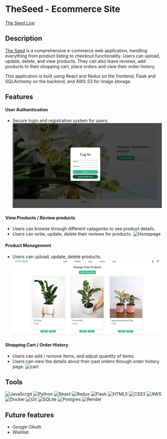 # TheSeed - Ecommerce Site

[The Seed Live]

## Description
[The Seed] is a comprehensive e-commerce web application, handling everything from product listing to checkout functionality. Users can upload, update, delete, and view products. They can also leave reviews, add products to their shopping cart, place orders and view their order history. 

This application is built using React and Redux on the frontend, Flask and SQLAlchemy on the backend, and AWS S3 for image storage. 

## Features
#### User Authentication
- Secure login and registration system for users.
![LogIn](/react-vite/public/login.png)

#### View Products / Review products
- Users can browse through different catagories to see product details.
- Users can write, update, delete their reviews for products. 
![Homepage](/react-vite/public/landing.gif)

#### Product Management
- Users can upload, update, delete products.
![Homepage](/react-vite/public/manage-products.png)

#### Shopping Cart / Order History
- Users can add / remove items, and adjust quantity of items.
- Users can view the details about their past orders through order history page.
![cart](/react-vite//public/shopping-cart.gif)


## Tools
![JavaScript](https://img.shields.io/badge/javascript-%23323330.svg?style=for-the-badge&logo=javascript&logoColor=%23F7DF1E)
![Python](https://img.shields.io/badge/python-3670A0?style=for-the-badge&logo=python&logoColor=ffdd54)
![React](https://img.shields.io/badge/react-%2320232a.svg?style=for-the-badge&logo=react&logoColor=%2361DAFB)
![Redux](https://img.shields.io/badge/redux-%23593d88.svg?style=for-the-badge&logo=redux&logoColor=white)
![Flask](https://img.shields.io/badge/flask-%23000.svg?style=for-the-badge&logo=flask&logoColor=white)
![HTML5](https://img.shields.io/badge/html5-%23E34F26.svg?style=for-the-badge&logo=html5&logoColor=white)
![CSS3](https://img.shields.io/badge/css3-%231572B6.svg?style=for-the-badge&logo=css3&logoColor=white)
![AWS](https://img.shields.io/badge/AWS-%23FF9900.svg?style=for-the-badge&logo=amazon-aws&logoColor=white)
![Docker](https://img.shields.io/badge/docker-%230db7ed.svg?style=for-the-badge&logo=docker&logoColor=white)
![Git](https://img.shields.io/badge/git-%23F05033.svg?style=for-the-badge&logo=git&logoColor=white)
![SQLite](https://img.shields.io/badge/sqlite-%2307405e.svg?style=for-the-badge&logo=sqlite&logoColor=white)
![Postgres](https://img.shields.io/badge/postgres-%23316192.svg?style=for-the-badge&logo=postgresql&logoColor=white)
![Render](https://img.shields.io/badge/Render-%46E3B7.svg?style=for-the-badge&logo=render&logoColor=white)


[The Seed Live]: https://theseed-ecommercesite.onrender.com/
[The Seed]: https://theseed-ecommercesite.onrender.com/


## Future features
- Google OAuth
- Wishlist


